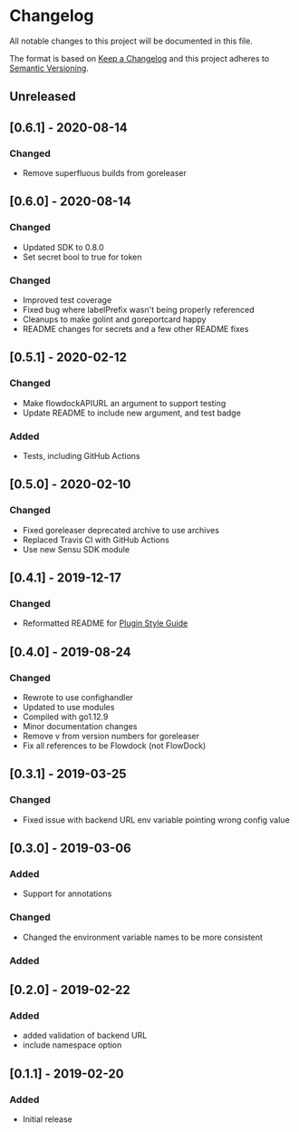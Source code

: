 # Changelog
All notable changes to this project will be documented in this file.

The format is based on [Keep a Changelog](http://keepachangelog.com/en/1.0.0/)
and this project adheres to [Semantic
Versioning](http://semver.org/spec/v2.0.0.html).

## Unreleased

## [0.6.1] - 2020-08-14

### Changed
- Remove superfluous builds from goreleaser

## [0.6.0] - 2020-08-14

### Changed
- Updated SDK to 0.8.0
- Set secret bool to true for token

### Changed
- Improved test coverage
- Fixed bug where labelPrefix wasn't being properly referenced
- Cleanups to make golint and goreportcard happy
- README changes for secrets and a few other README fixes

## [0.5.1] - 2020-02-12

### Changed
- Make flowdockAPIURL an argument to support testing
- Update README to include new argument, and test badge

### Added
- Tests, including GitHub Actions

## [0.5.0] - 2020-02-10

### Changed
- Fixed goreleaser deprecated archive to use archives
- Replaced Travis CI with GitHub Actions
- Use new Sensu SDK module

## [0.4.1] - 2019-12-17

### Changed
- Reformatted README for [Plugin Style Guide](https://github.com/sensu-plugins/community/blob/master/PLUGIN_STYLEGUIDE.md)

## [0.4.0] - 2019-08-24

### Changed
- Rewrote to use confighandler
- Updated to use modules
- Compiled with go1.12.9
- Minor documentation changes
- Remove v from version numbers for goreleaser
- Fix all references to be Flowdock (not FlowDock)

## [0.3.1] - 2019-03-25

### Changed
- Fixed issue with backend URL env variable pointing wrong config value

## [0.3.0] - 2019-03-06

### Added
- Support for annotations

### Changed
- Changed the environment variable names to be more consistent

### Added

## [0.2.0] - 2019-02-22

### Added
- added validation of backend URL
- include namespace option


## [0.1.1] - 2019-02-20

### Added
- Initial release

